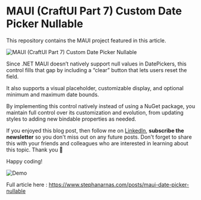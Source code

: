 # MAUI (CraftUI Part 7) Custom Date Picker Nullable

This repository contains the MAUI project featured in this article.

![MAUI (CraftUI Part 7) Custom Date Picker Nullable](https://www.stephanarnas.com/images/blog-08.jpg)

Since .NET MAUI doesn’t natively support null values in DatePickers, this control fills that gap by including a “clear” button that lets users reset the field.

It also supports a visual placeholder, customizable display, and optional minimum and maximum date bounds.

By implementing this control natively instead of using a NuGet package, you maintain full control over its customization and evolution, from updating styles to adding new bindable properties as needed.

If you enjoyed this blog post, then follow me on <a href="https://www.linkedin.com/in/stephan-arnas" target="_blank">LinkedIn</a>, **subscribe the newsletter** so you don't miss out on any future posts. Don't forget to share this with your friends and colleagues who are interested in learning about this topic. Thank you 🥰

Happy coding!

![Demo](https://www.stephanarnas.com/images/posts/2025-06-09/03.gif)

Full article here :
https://www.stephanarnas.com/posts/maui-date-picker-nullable